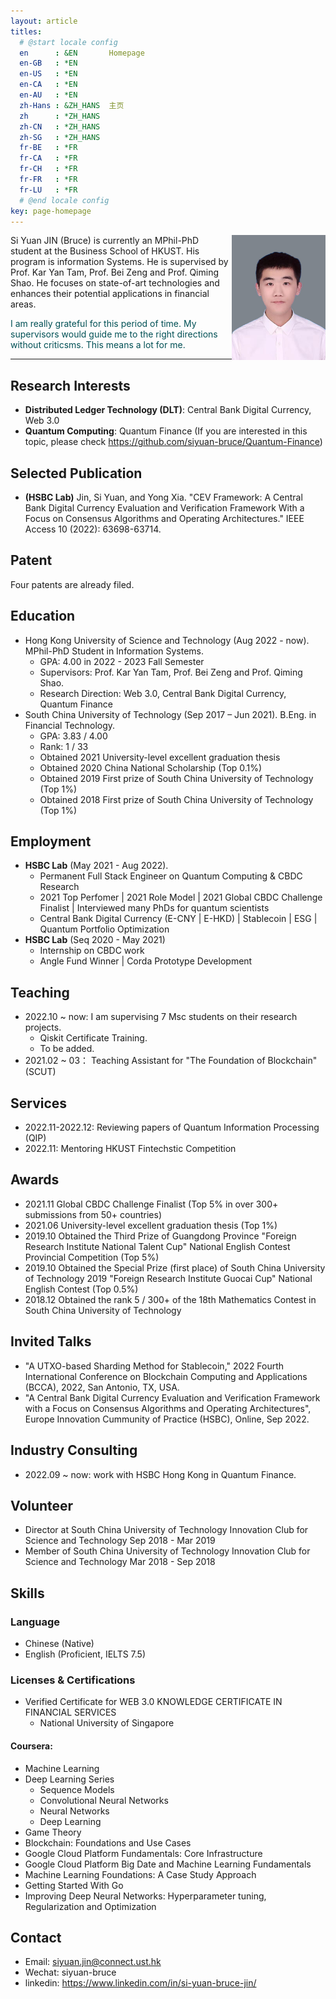 ```yaml
---
layout: article
titles:
  # @start locale config
  en      : &EN       Homepage
  en-GB   : *EN
  en-US   : *EN
  en-CA   : *EN
  en-AU   : *EN
  zh-Hans : &ZH_HANS  主页
  zh      : *ZH_HANS
  zh-CN   : *ZH_HANS
  zh-SG   : *ZH_HANS
  fr-BE   : *FR
  fr-CA   : *FR
  fr-CH   : *FR
  fr-FR   : *FR
  fr-LU   : *FR
  # @end locale config
key: page-homepage
---
```


<img src= "./images/profile.jpg" align=right width="150"/>
Si Yuan JIN (Bruce) is currently an MPhil-PhD student at the Business School of HKUST. His program is information Systems. He is supervised by Prof. Kar Yan Tam, Prof. Bei Zeng and Prof. Qiming Shao. He focuses on state-of-art technologies and enhances their potential applications in financial areas. 

<font color = "rgba(255,255,255,0.7)">I am really grateful for this period of time. My supervisors would guide me to the right directions without criticsms. This means a lot for me.</font>

---

## **Research Interests**
- **Distributed Ledger Technology (DLT)**: Central Bank Digital Currency, Web 3.0
- **Quantum Computing**: Quantum Finance (If you are interested in this topic, please check https://github.com/siyuan-bruce/Quantum-Finance)

## **Selected Publication**
- **(HSBC Lab)** Jin, Si Yuan, and Yong Xia. "CEV Framework: A Central Bank Digital Currency Evaluation and Verification Framework With a Focus on Consensus Algorithms and Operating Architectures." IEEE Access 10 (2022): 63698-63714.

## **Patent**
Four patents are already filed.

## **Education**
- Hong Kong University of Science and Technology (Aug 2022 - now). MPhil-PhD Student in Information Systems.
  - GPA: 4.00 in 2022 - 2023 Fall Semester
  - Supervisors: Prof. Kar Yan Tam, Prof. Bei Zeng and Prof. Qiming Shao.
  - Research Direction: Web 3.0, Central Bank Digital Currency, Quantum Finance
- South China University of Technology (Sep 2017 – Jun 2021). B.Eng. in Financial Technology. 
  - GPA: 3.83 / 4.00 
  - Rank: 1 / 33
  - Obtained 2021 University-level excellent graduation thesis
  - Obtained 2020 China National Scholarship (Top 0.1%)
  - Obtained 2019 First prize of South China University of Technology (Top 1%)
  - Obtained 2018 First prize of South China University of Technology (Top 1%)


## **Employment**
- **HSBC Lab** (May 2021 - Aug 2022). 
  - Permanent Full Stack Engineer on Quantum Computing & CBDC Research
  - 2021 Top Perfomer \| 2021 Role Model \| 2021 Global CBDC Challenge Finalist \| Interviewed many PhDs for quantum scientists
  - Central Bank Digital Currency (E-CNY \| E-HKD) \| Stablecoin \| ESG \| Quantum Portfolio Optimization
- **HSBC Lab** (Seq 2020 - May 2021)
  - Internship on CBDC work
  - Angle Fund Winner \| Corda Prototype Development

## **Teaching**
- 2022.10 ~ now: I am supervising 7 Msc students on their research projects.
  - Qiskit Certificate Training. 
  - To be added.
- 2021.02 ~ 03： Teaching Assistant for "The Foundation of Blockchain" (SCUT)


## **Services**
- 2022.11-2022.12: Reviewing papers of Quantum Information Processing (QIP)
- 2022.11: Mentoring HKUST Fintechstic Competition

## **Awards**
- 2021.11 Global CBDC Challenge Finalist (Top 5% in over 300+ submissions from 50+ countries)
- 2021.06 University-level excellent graduation thesis (Top 1%)
- 2019.10 Obtained the Third Prize of Guangdong Province "Foreign Research Institute National Talent Cup" National English Contest Provincial Competition (Top 5%)
- 2019.10 Obtained the Special Prize (first place) of South China University of Technology 2019 "Foreign Research Institute Guocai Cup" National English Contest (Top 0.5%)
- 2018.12 Obtained the rank 5 / 300+ of the 18th Mathematics Contest in South China University of Technology

## **Invited Talks**
- "A UTXO-based Sharding Method for Stablecoin," 2022 Fourth International Conference on Blockchain Computing and Applications (BCCA), 2022, San Antonio, TX, USA.
- "A Central Bank Digital Currency Evaluation and Verification Framework with a Focus on Consensus Algorithms and Operating Architectures", Europe Innovation Cummunity of Practice (HSBC), Online, Sep 2022.

## Industry Consulting
- 2022.09 ~ now: work with HSBC Hong Kong in Quantum Finance.

## **Volunteer**
- Director at South China University of Technology Innovation Club for Science and Technology
  Sep 2018 - Mar 2019
- Member of South China University of Technology Innovation Club for Science and Technology
  Mar 2018 - Sep 2018 

## **Skills**
### Language
- Chinese (Native)
- English (Proficient, IELTS 7.5)

### Licenses & Certifications
- Verified Certificate for WEB 3.0 KNOWLEDGE CERTIFICATE IN FINANCIAL SERVICES
  - National University of Singapore

#### Coursera:
- Machine Learning
- Deep Learning Series
  - Sequence Models
  - Convolutional Neural Networks 
  - Neural Networks
  - Deep Learning
- Game Theory
- Blockchain: Foundations and Use Cases
- Google Cloud Platform Fundamentals: Core Infrastructure
- Google Cloud Platform Big Date and Machine Learning Fundamentals
- Machine Learning Foundations: A Case Study Approach
- Getting Started With Go
- Improving Deep Neural Networks: Hyperparameter tuning, Regularization and Optimization
  
## **Contact**
- Email: siyuan.jin@connect.ust.hk
- Wechat: siyuan-bruce
- linkedin: https://www.linkedin.com/in/si-yuan-bruce-jin/

